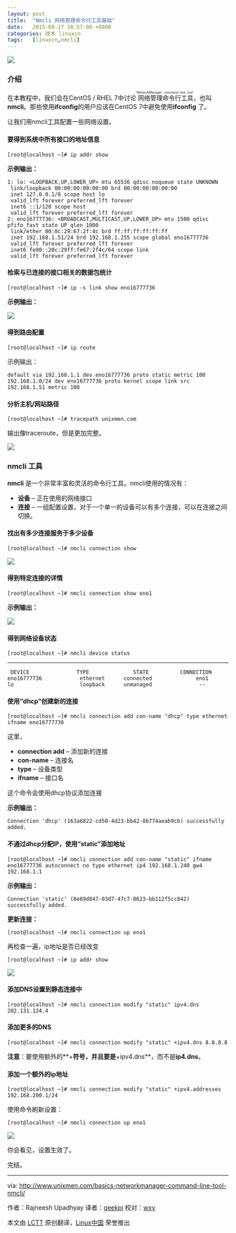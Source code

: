 ```yaml
---
layout: post
title:	"Nmcli 网络管理命令行工具基础"
date:	2015-09-17 10:57:00 +0800 
categories:	技术 linuxcn 
tags:	[linuxcn,nmcli]
---
```



![](/Asserts/Images//attachment/album/201509/17/105759s9i4i9wpkyw8ip09.jpg)


### 介绍


在本教程中，我们会在CentOS / RHEL 7中讨论<ruby> 网络管理命令行工具 <rp>  （ </rp> <rt>  NetworkManager command line tool </rt> <rp>  ） </rp></ruby>，也叫**nmcli**。那些使用**ifconfig**的用户应该在CentOS 7中避免使用**ifconfig** 了。


让我们用nmcli工具配置一些网络设置。


#### 要得到系统中所有接口的地址信息



```
[root@localhost ~]# ip addr show

```

**示例输出：**



```
1: lo: <LOOPBACK,UP,LOWER_UP> mtu 65536 qdisc noqueue state UNKNOWN 
 link/loopback 00:00:00:00:00:00 brd 00:00:00:00:00:00
 inet 127.0.0.1/8 scope host lo
 valid_lft forever preferred_lft forever
 inet6 ::1/128 scope host 
 valid_lft forever preferred_lft forever
2: eno16777736: <BROADCAST,MULTICAST,UP,LOWER_UP> mtu 1500 qdisc pfifo_fast state UP qlen 1000
 link/ether 00:0c:29:67:2f:4c brd ff:ff:ff:ff:ff:ff
 inet 192.168.1.51/24 brd 192.168.1.255 scope global eno16777736
 valid_lft forever preferred_lft forever
 inet6 fe80::20c:29ff:fe67:2f4c/64 scope link 
 valid_lft forever preferred_lft forever

```

#### 检索与已连接的接口相关的数据包统计



```
[root@localhost ~]# ip -s link show eno16777736

```

**示例输出：**


![](/Asserts/Images//attachment/album/201509/17/105801w5ppjse4gpp8q2wp.png)


#### 得到路由配置



```
[root@localhost ~]# ip route

```

示例输出：



```
default via 192.168.1.1 dev eno16777736 proto static metric 100 
192.168.1.0/24 dev eno16777736 proto kernel scope link src 192.168.1.51 metric 100

```

#### 分析主机/网站路径



```
[root@localhost ~]# tracepath unixmen.com

```

输出像traceroute，但是更加完整。


![](/Asserts/Images//attachment/album/201509/17/105802rls9dmr97ggqm3qm.png)


### nmcli 工具


**nmcli** 是一个非常丰富和灵活的命令行工具。nmcli使用的情况有：


* **设备** – 正在使用的网络接口
* **连接** – 一组配置设置，对于一个单一的设备可以有多个连接，可以在连接之间切换。


#### 找出有多少连接服务于多少设备



```
[root@localhost ~]# nmcli connection show

```

![](/Asserts/Images//attachment/album/201509/17/105802yfaass94qukuqkk4.png)


#### 得到特定连接的详情



```
[root@localhost ~]# nmcli connection show eno1

```

**示例输出：**


![](/Asserts/Images//attachment/album/201509/17/105802upxvxpfxepvl0psl.png)


#### 得到网络设备状态



```
[root@localhost ~]# nmcli device status

```



---



```
 DEVICE               TYPE              STATE          CONNECTION 
eno16777736            ethernet      connected              eno1 
lo                     loopback      unmanaged               --

```

#### 使用“dhcp”创建新的连接



```
[root@localhost ~]# nmcli connection add con-name "dhcp" type ethernet ifname eno16777736

```

这里，


* **connection add** – 添加新的连接
* **con-name** – 连接名
* **type** – 设备类型
* **ifname** – 接口名


这个命令会使用dhcp协议添加连接


**示例输出：**



```
Connection 'dhcp' (163a6822-cd50-4d23-bb42-8b774aeab9cb) successfully added.

```

#### 不通过dhcp分配IP，使用“static”添加地址



```
[root@localhost ~]# nmcli connection add con-name "static" ifname eno16777736 autoconnect no type ethernet ip4 192.168.1.240 gw4 192.168.1.1

```

**示例输出：**



```
Connection 'static' (8e69d847-03d7-47c7-8623-bb112f5cc842) successfully added.

```

**更新连接：**



```
[root@localhost ~]# nmcli connection up eno1

```

再检查一遍，ip地址是否已经改变



```
[root@localhost ~]# ip addr show

```

![](/Asserts/Images//attachment/album/201509/17/105803yg4zwfi70m7fgi00.png)


#### 添加DNS设置到静态连接中



```
[root@localhost ~]# nmcli connection modify "static" ipv4.dns 202.131.124.4

```

#### 添加更多的DNS



```
[root@localhost ~]# nmcli connection modify "static" +ipv4.dns 8.8.8.8
```

**注意**：要使用额外的**+**符号，并且要是**+ipv4.dns**，而不是**ip4.dns**。


#### 添加一个额外的ip地址



```
[root@localhost ~]# nmcli connection modify "static" +ipv4.addresses 192.168.200.1/24

```

使用命令刷新设置：



```
[root@localhost ~]# nmcli connection up eno1

```

![](/Asserts/Images//attachment/album/201509/17/105804p999fmwnlddk6dsn.png)


你会看见，设置生效了。


完结。




---


via: <http://www.unixmen.com/basics-networkmanager-command-line-tool-nmcli/>


作者：Rajneesh Upadhyay 译者：[geekpi](https://github.com/geekpi) 校对：[wxy](https://github.com/wxy)


本文由 [LCTT](https://github.com/LCTT/TranslateProject) 原创翻译，[Linux中国](https://linux.cn/) 荣誉推出
